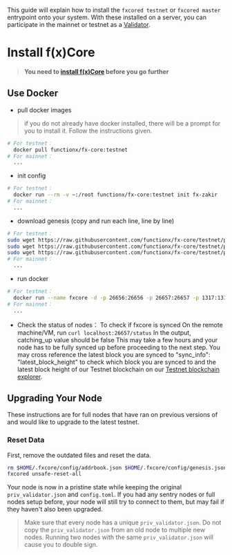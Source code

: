 This guide will explain how to install the `fxcored testnet` or `fxcored master` entrypoint onto your system.
With these installed on a server, you can participate in the mainnet or testnet as a [Validator](../validators/validator-setup.md).


# Install f(x)Core

> **You need to [install f(x)Core](./installation.md) before you go further**

## Use Docker

* pull docker images
> if you do not already have docker installed, there will be a prompt for you to install it. Follow the instructions given.

```bash
# For testnet：
  docker pull functionx/fx-core:testnet
# For mainnet：
  ...  
```

* init config

```bash
# For testnet：
  docker run --rm -v ~:/root functionx/fx-core:testnet init fx-zakir
# For mainnet：
  ...  
```

* download genesis (copy and run each line, line by line)

```bash
# For testnet：
sudo wget https://raw.githubusercontent.com/functionx/fx-core/testnet/public/genesis.json -O ~/.fxcore/config/genesis.json
sudo wget https://raw.githubusercontent.com/functionx/fx-core/testnet/public/config.toml -O ~/.fxcore/config/config.toml
sudo wget https://raw.githubusercontent.com/functionx/fx-core/testnet/public/app.toml -O ~/.fxcore/config/app.toml
# For mainnet：  
  ...
```

* run docker

```bash
# For testnet：
  docker run --name fxcore -d -p 26656:26656 -p 26657:26657 -p 1317:1317 -p 26660:26660 -v ~:/root functionx/fx-core:testnet start
# For mainnet：
  ... 
```

* Check the status of nodes：
To check if fxcore is synced
On the remote machine/VM, run `curl localhost:26657/status`
In the output, catching_up value should be false
This may take a few hours and your node has to be fully synced up before proceeding to the next step.
You may cross reference the latest block you are synced to "sync_info": "latest_block_height" to check which block you are synced to and the latest block height of our Testnet blockchain on our [Testnet blockchain explorer](https://aabbcc-explorer.functionx.io/fxcore/tx/0x86E91A7274BF7B09D8D13EB29FC89313695C897CD5EFB1A7C10E8447DD4E0093).

## Upgrading Your Node

These instructions are for full nodes that have ran on previous versions of and would like to upgrade to the latest testnet.

### Reset Data

First, remove the outdated files and reset the data.

```bash
rm $HOME/.fxcore/config/addrbook.json $HOME/.fxcore/config/genesis.json
fxcored unsafe-reset-all
```

Your node is now in a pristine state while keeping the original `priv_validator.json` and `config.toml`.
If you had any sentry nodes or full nodes setup before,
your node will still try to connect to them, but may fail if they haven't also been upgraded.


> Make sure that every node has a unique `priv_validator.json`.
Do not copy the `priv_validator.json` from an old node to multiple new nodes.
Running two nodes with the same `priv_validator.json` will cause you to double sign.
